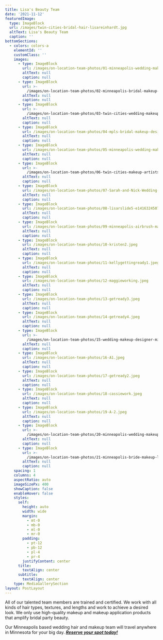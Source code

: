 ```yaml
---
title: Lisa's Beauty Team
date: '2021-11-12'
featuredImage:
  type: ImageBlock
  url: /images/twin-cities-bridal-hair-lisareinhardt.jpg
  altText: Lisa's Beauty Team
  caption: ''
bottomSections:
  - colors: colors-a
    elementId: ''
    customClass: ''
    images:
      - type: ImageBlock
        url: /images/on-location-team-photos/01-minneapolis-wedding-makeup1.jpeg
        altText: null
        caption: null
      - type: ImageBlock
        url: >-
          /images/on-location-team-photos/02-minneapolis-bridal-makeup-artist.jpeg
        altText: null
        caption: null
      - type: ImageBlock
        url: >-
          /images/on-location-team-photos/03-twin-cities-wedding-makeup-team.jpeg
        altText: null
        caption: null
      - type: ImageBlock
        url: /images/on-location-team-photos/04-mpls-bridal-makeup-designers.jpeg
        altText: null
        caption: null
      - type: ImageBlock
        url: /images/on-location-team-photos/05-minneapolis-wedding-makeup.jpeg
        altText: null
        caption: null
      - type: ImageBlock
        url: >-
          /images/on-location-team-photos/06-twin-cities-makeup-artists-lisa-reinhardt.jpeg
        altText: null
        caption: null
      - type: ImageBlock
        url: /images/on-location-team-photos/07-Sarah-and-Nick-Wedding-0037.jpeg
        altText: null
        caption: null
      - type: ImageBlock
        url: /images/on-location-team-photos/08-lisarslide5-e1416324507876.jpeg
        altText: null
        caption: null
      - type: ImageBlock
        url: /images/on-location-team-photos/09-minneapolis-airbrush-makeup.jpeg
        altText: null
        caption: null
      - type: ImageBlock
        url: /images/on-location-team-photos/10-kristen2.jpeg
        altText: null
        caption: null
      - type: ImageBlock
        url: /images/on-location-team-photos/11-kellygettingready1.jpeg
        altText: null
        caption: null
      - type: ImageBlock
        url: /images/on-location-team-photos/12-maggieworking.jpeg
        altText: null
        caption: null
      - type: ImageBlock
        url: /images/on-location-team-photos/13-getready3.jpeg
        altText: null
        caption: null
      - type: ImageBlock
        url: /images/on-location-team-photos/14-getready4.jpeg
        altText: null
        caption: null
      - type: ImageBlock
        url: >-
          /images/on-location-team-photos/15-wedding-makeup-designer-minneapolis.jpeg
        altText: null
        caption: null
      - type: ImageBlock
        url: /images/on-location-team-photos/16-A1.jpeg
        altText: null
        caption: null
      - type: ImageBlock
        url: /images/on-location-team-photos/17-getready2.jpeg
        altText: null
        caption: null
      - type: ImageBlock
        url: /images/on-location-team-photos/18-cassiework.jpeg
        altText: null
        caption: null
      - type: ImageBlock
        url: /images/on-location-team-photos/19-A-2.jpeg
        altText: null
        caption: null
      - type: ImageBlock
        url: >-
          /images/on-location-team-photos/20-minneapolis-wedding-makeup-lisa-reinhardt.jpeg
        altText: null
        caption: null
      - type: ImageBlock
        url: >-
          /images/on-location-team-photos/21-minneapolis-bride-makeup-lisa-reinhardt.jpeg
        altText: null
        caption: null
    spacing: 1
    columns: 4
    aspectRatio: auto
    imageSizePx: 400
    showCaption: false
    enableHover: false
    styles:
      self:
        height: auto
        width: wide
        margin:
          - mt-0
          - mb-0
          - ml-0
          - mr-0
        padding:
          - pt-12
          - pb-12
          - pl-4
          - pr-4
        justifyContent: center
      title:
        textAlign: center
      subtitle:
        textAlign: center
    type: MediaGallerySection
layout: PostLayout
---
```

All of our talented team members are trained and certified. We work with all kinds of hair types, textures, and lengths and work to achieve a desired look. We only use high-quality makeup and makeup application products that amplify bridal party beauty.

Our Minneapolis based wedding hair and makeup team will travel anywhere in Minnesota for your big day. [***Reserve your spot today!***](/contact)
